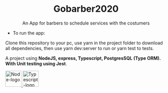 <h1 align="center"> Gobarber2020 </h1>

<p align="center"> An App for barbers to schedule services with the costumers </p>

- To run the app:

Clone this repository to your pc, use yarn in the project folder to download all dependencies, then use yarn dev:server to run or yarn test to tests.

A project using **NodeJS, express, Typescript, PostgresSQL (Type ORM). With Unit testing using Jest**.

<div>
  <a href="https://nodejs.org/en/">
    <img alt="Node-logo" src="https://res.cloudinary.com/dun9eiybb/image/upload/v1598985122/Gobarber2020/Techs/node-dot-js_kbtbm7.svg" width=50 margin-right=132/>
  </a>
  <a href="https://github.com/microsoft/TypeScript">
    <img alt="Typescript-logo" src="https://res.cloudinary.com/dun9eiybb/image/upload/v1598985122/Gobarber2020/Techs/typescript_shsw5z.svg" width=50/>
  </a>
</div>
